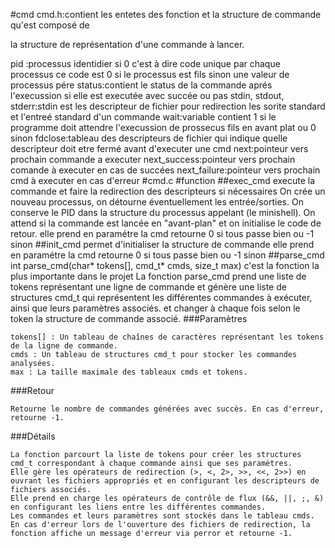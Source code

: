 #cmd 
cmd.h:contient les entetes des fonction et la structure de commande qu'est composé de 

  la structure de représentation d'une commande à lancer.

  pid :processus identidier si 0 c'est à dire code unique par chaque processus ce code est 0 si le processus est fils 
      sinon une valeur de processus pére
  status:contient le status de la commande aprés l'execussion si elle est executée avec succée ou pas
  stdin, stdout, stderr:stdin est les descripteur de fichier pour redirection les sorite standard et l'entreé
      standard d'un commande
  wait:variable contient 1 si le programme doit attendre l'execussion de prossecus fils en avant plat ou 0 sinon
  fdclose:tableau des descripteurs de fichier qui indique quelle descripteur doit etre fermé avant d'executer une cmd
  next:pointeur vers prochain commande a executer
  next_success:pointeur vers prochain comande à executer en cas de succées
  next_failure:pointeur vers prochain cmd à executer en cas d'erreur
#cmd.c
#function 
##exec_cmd
execute la commande et faire la redirection des descripteurs si nécessaires 
On crée un nouveau processus, on détourne
  éventuellement les entrée/sorties.
  On conserve le PID dans la structure du processus
  appelant (le minishell).
  On attend si la commande est lancée en "avant-plan"
  et on initialise le code de retour.
  elle prend en paramétre la cmd 
retourne 0 si tous passe bien ou -1 sinon
##init_cmd
permet d'initialiser la structure de commande
elle prend en paramétre la cmd 
retourne 0 si tous passe bien ou -1 sinon
##parse_cmd
int parse_cmd(char* tokens[], cmd_t* cmds, size_t max)
c'est la fonction la plus importante dans le projet
La fonction parse_cmd prend une liste de tokens représentant une ligne de commande et 
génère une liste de structures cmd_t qui représentent les différentes commandes à exécuter, ainsi que leurs paramètres associés.
et changer à chaque fois selon le token la structure de commande associé.
###Paramètres

    tokens[] : Un tableau de chaînes de caractères représentant les tokens de la ligne de commande.
    cmds : Un tableau de structures cmd_t pour stocker les commandes analysées.
    max : La taille maximale des tableaux cmds et tokens.

###Retour

    Retourne le nombre de commandes générées avec succès. En cas d'erreur, retourne -1.
###Détails

    La fonction parcourt la liste de tokens pour créer les structures cmd_t correspondant à chaque commande ainsi que ses paramètres.
    Elle gère les opérateurs de redirection (>, <, 2>, >>, <<, 2>>) en ouvrant les fichiers appropriés et en configurant les descripteurs de fichiers associés.
    Elle prend en charge les opérateurs de contrôle de flux (&&, ||, ;, &) en configurant les liens entre les différentes commandes.
    Les commandes et leurs paramètres sont stockés dans le tableau cmds.
    En cas d'erreur lors de l'ouverture des fichiers de redirection, la fonction affiche un message d'erreur via perror et retourne -1.



